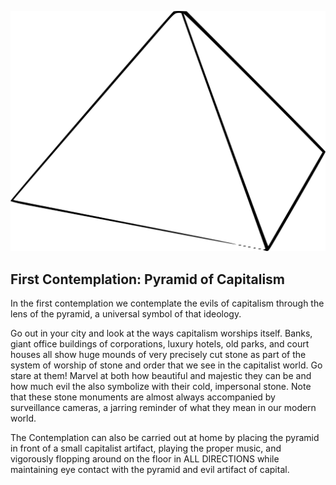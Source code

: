 ![First Contemplation](images/contemplations/contemplation1C.png) 

## First Contemplation: Pyramid of Capitalism

In the first contemplation we contemplate the evils of capitalism through the lens of the pyramid, a universal symbol of that ideology.  

Go out in your city and look at the ways capitalism worships itself. Banks, giant office buildings of corporations, luxury hotels, old parks, and court houses all show huge mounds of very precisely cut stone as part of the system of worship of stone and order that we see in the capitalist world. Go stare at them!  Marvel at both how beautiful and majestic they can be and how much evil the also symbolize with their cold, impersonal stone.  Note that these stone monuments are almost always accompanied by surveillance cameras, a jarring reminder of what they mean in our modern world.

The Contemplation can also be carried out at home by placing the pyramid in front of a small capitalist artifact, playing the proper music, and vigorously flopping around on the floor in ALL DIRECTIONS while maintaining eye contact with the pyramid and evil artifact of capital.  

